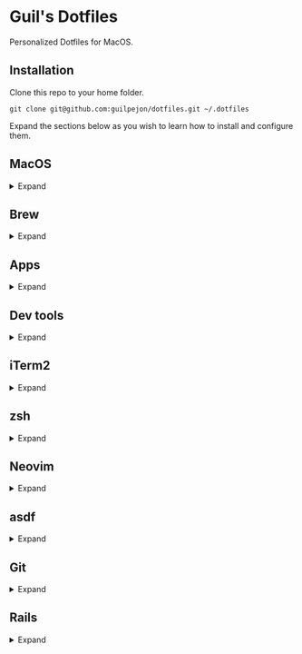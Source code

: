 # Guil's Dotfiles

Personalized Dotfiles for MacOS.

## Installation

Clone this repo to your home folder.

```
git clone git@github.com:guilpejon/dotfiles.git ~/.dotfiles
```

Expand the sections below as you wish to learn how to install and configure them.

## MacOS

<details>
<summary>Expand</summary>

### Install

Install Rosetta 2 and xcode if this is a new M1 machine.

```
/usr/sbin/softwareupdate --install-rosetta --agree-to-license

xcode-select --install
```

### Configure

```
# Enable keystroke repetition while holding a key
defaults write -g ApplePressAndHoldEnabled -bool false
```

</details>

## Brew

<details>
<summary>Expand</summary>

### Installation
  
```
/bin/bash -c "$(curl -fsSL https://raw.githubusercontent.com/Homebrew/install/HEAD/install.sh)"
echo 'eval "$(/opt/homebrew/bin/brew shellenv)"' >> ~/.zprofile
``` 

</details>

## Apps

<details>
<summary>Expand</summary>

```
brew install slack
brew install spotify
brew install notion
brew install telegram
brew install whatsapp
brew install 1password
```

</details>

## Dev tools

<details>
<summary>Expand</summary>

```
curl https://sh.rustup.rs -sSf | sh # install cargo
cargo install bat exa tokei ytop tealdeer grex zoxide git-delta

brew install yarn
brew install npm
brew install tree
brew install watch
brew install wget
brew install wireguard-tools
brew install gh
brew install flyctl
brew install redis
brew install postgresql
brew install ansible
brew install gpg
brew install keybase
brew install tmate

brew install cask
brew install --cask ngrok

```

</details>

## iTerm2

<details>
<summary>Expand</summary>

### Installation

```
brew install iterm2
```

### Configuration

Use [this article](https://coderwall.com/p/h6yfda/use-and-to-jump-forwards-backwards-words-in-iterm-2-on-os-x) to configure word jumps wih arrow keys.

Set "Reuse previous session's directory" in "Working Directory".

![image](https://user-images.githubusercontent.com/871362/211964181-627f0374-c882-4cf3-901a-eba63ffa5d4a.png)

Add one of the themes from the `iterm/` folder to iTerm2 by following [these steps](https://iterm2colorschemes.com/).
```
“Command” + “Shift” + “.” - show hidden folders in finder
```
</details>

## zsh

<details>
<summary>Expand</summary>

### Installation

Install zsh and a few plugins, including powerlevel10k.

```
brew install zsh
mkdir ~/.zsh
git clone https://github.com/zsh-users/zsh-autosuggestions ~/.zsh/zsh-autosuggestions
echo "source ~/.zsh/zsh-autosuggestions/zsh-autosuggestions.zsh" >> ~/.zshrc

brew install romkatv/powerlevel10k/powerlevel10k
echo "source $(brew --prefix)/opt/powerlevel10k/powerlevel10k.zsh-theme" >> ~/.zshrc
```

### Configuration
Add these lines to your `~/.zshrc`.

```
# ~/.zshrc

source ~/.dotfiles/zsh/functions
source ~/.dotfiles/zsh/aliases
source ~/.dotfiles/zsh/configurations
```

### Shortcuts

```
merge='merge --no-edit'
gs='git status'
gco='git checkout'
gcm='git commit -m'
gps='git push'
gpl='git pull'
ga='git add -A'
gap='git add -p'
gd='git diff'
gb='git branch -v'
glog="git log --graph --pretty=format:'%Cred%h%Creset -%C(yellow)%d%Creset %s %Cgreen(%cr)' --abbrev-commit"

ls="exa -la --icons"
cat="bat --style=auto"
top="ytop"

alias docker-clean=' \
  docker container prune -f ; \
  docker image prune -f ; \
  docker network prune -f ; \
  docker volume prune -f '
```

</details>

## Neovim

<details>
<summary>Expand</summary>

### Installation

```
brew install neovim
```

Install [Packer](https://github.com/wbthomason/packer.nvim), [rg](https://github.com/BurntSushi/ripgrep), linters, lsps and ctags.

```
brew install lua-language-server rg
npm i -g typescript-language-server typescript eslint_d prettier
git clone --depth 1 https://github.com/wbthomason/packer.nvim ~/.local/share/nvim/site/pack/packer/start/packer.nvim

brew install ctags
alias ctags="`brew --prefix`/bin/ctags"
alias ctags >> ~/.bashrc
```

### Configuration

Create a symbolic link with the config folder.

```
ln -s ~/.dotfiles/nvim ~/.config/nvim
```

Copy `nvim/.env.example.lua` to `nvim/.env.lua` and fill the missing values.

```
cp nvim/.env.example.lua nvim/.env.lua

vim nvim/.env.lua # add the missing values
```

### Shortcuts

```
, - leader
te - tab edit

# splits
ss - split horizontally
sv - split vertically
sh or <S-LEFT> - move left
sk or <S-UP> - move up
sj or <S-DOWN> - move down
sl or <S-RIGHT> - move right
<tab-left> - reduce size horizontally
<tab-right> - increase size horizontally
<tab-up> - increase size vertically
<tab-down> - reduce size vertically

# git
<leader>gb - open blame window
<leader>go - open file in git repo

# nvim-tree
<leader>p - toggle nvim tree
<leader>v - open nvim tree with cursor on current file
<leader>x - collapse nvim-tree recursively
# in nvim-tree
g? - help
u - go up a directory
I - toggle git ignored files
H - toggle dotfiles
R - refresh
x - cut file/folder
p - paste file/folder
a - add file
d - remove
r - rename
<C-v> - vsplit
<C-x> - split

# ReplaceWithRegister
grr - replace entire line without losing buffer
gr (visual mode) - replace selection without losing buffer

# telescope
<C-p> - search git files
sf - search all files
sr - live ripgrep
\\ - show buffers
<leader>e - diagnostics
<leader>t - help tags

# comment
gcc - comment line
gc (in visual mode selection) - comment block

# vim-surround
cs"' - change text between "" to ''
cst" - change text between tags (e.g. <div>) to "
ds" - remove "" surrounding a text
ysiw] - turns "Hello world!" to "[Hello] World" when cursor is in "Hello"
ysiw[ - turns "Hello world!" to "[ Hello ] World" when cursor is in "Hello"
yss) - wraps entire line between (...)
yss( - wraps entire line between ( ... )
S<p> - in visual mode (pressing V) wraps entire line between <p></p>

# zenmode
<leader>zz - toggle zenmode

# vim-unimpaired
]q - :cnext
[q - :cprevious
]a - :next
[b - :bprevious
[<Space> - add newline before the cursor line 
]<Space> add newlines after the cursor line 
[e - exchange the current line with the one above 
]e - exchange the current line with the one below
[os - :set spell 
]os - :set nospell
yos - :set invspell
[x - encode XML
]x decode XML (and HTML)
[u - encode URLs 
]u decode URLs
[f - go to next file in the directory
]f - go to the previous file in the directory

# cellular-automaton
<leader>fml - make it rain

# neural
<C-n> - autocomplete code
<leader>n - OpenAI prompt
<leader>c - document code
```

</details>

## asdf

<details>
<summary>Expand</summary>

### Installation

```
brew install asdf
echo -e "\n. $(brew --prefix asdf)/libexec/asdf.sh" >> ${ZDOTDIR:-~}/.zshrc
```

#### Plugins

```
asdf plugin-add golang https://github.com/kennyp/asdf-golang.git
asdf plugin-add ruby https://github.com/asdf-vm/asdf-ruby.git
asdf plugin-add nodejs https://github.com/asdf-vm/asdf-nodejs.git
asdf plugin-add python
```

### Configuration

Create symlink to configuration file.

```
ln -s ~/.dotfiles/asdf/.asdfrc ~/.asdfrc
```

</details>

## Git

<details>
<summary>Expand</summary>

### Configuration
  
Create ssh key and add to agent.
  
```
ssh-keygen -t rsa # generate a new key if needed
ssh-add # add key to agent
```

Create symlink to configuration files.

```
ln -s ~/.dotfiles/git/.gitignore ~/.gitignore

# IMPORTANT: Remember to add your name and email to the ~/.gitconfig file
ln -s ~/.dotfiles/git/.gitconfig ~/.gitconfig
```

</details>

## Rails

<details>
<summary>Expand</summary>

### Configuration

Create symlink to configuration files.

```
ln -s ~/.dotfiles/rails/.railsrc ~/.railsrc
```

</details>

